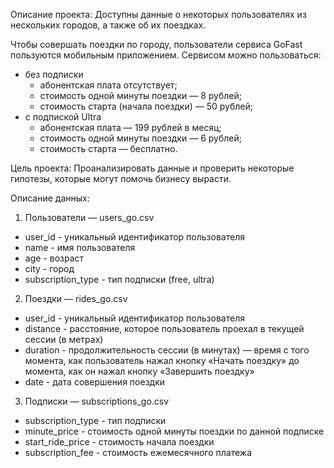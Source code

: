 Описание проекта:
Доступны данные о некоторых пользователях из нескольких городов, а также об их поездках.

Чтобы совершать поездки по городу, пользователи сервиса GoFast пользуются мобильным приложением. Сервисом можно пользоваться:
* без подписки
    * абонентская плата отсутствует;
    * стоимость одной минуты поездки —  8 рублей;
    * стоимость старта (начала поездки) — 50 рублей;
* с подпиской Ultra
    * абонентская плата — 199 рублей в месяц;
    * стоимость одной минуты поездки — 6 рублей;
    * стоимость старта — бесплатно.


Цель проекта: Проанализировать данные и проверить некоторые гипотезы, которые могут помочь бизнесу вырасти.


Описание данных: 
1. Пользователи — users_go.csv

* user_id - уникальный идентификатор пользователя
* name - имя пользователя
* age - возраст
* city - город
* subscription_type - тип подписки (free, ultra)

2. Поездки — rides_go.csv

* user_id - уникальный идентификатор пользователя
* distance - расстояние, которое пользователь проехал в текущей сессии (в метрах)
* duration - продолжительность сессии (в минутах) — время с того момента, как пользователь нажал кнопку «Начать поездку» до момента, как он нажал кнопку «Завершить поездку»
* date - дата совершения поездки

3. Подписки — subscriptions_go.csv

* subscription_type - тип подписки
* minute_price - стоимость одной минуты поездки по данной подписке
* start_ride_price - стоимость начала поездки
* subscription_fee - стоимость ежемесячного платежа
